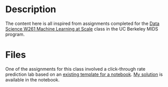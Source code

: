 # Description

The content here is all inspired from assignments completed for the [Data Science W261 Machine Learning at Scale](https://www.ischool.berkeley.edu/courses/datasci/261) class in the UC Berkeley MIDS program.

# Files

One of the assignments for this class involved a click-through rate prediction lab based on an [existing template for a notebook](http://nbviewer.jupyter.org/urls/dl.dropbox.com/s/1wb2rdqbet54y1h/MIDS-MLS-Project-Criteo-CTR.ipynb). [My solution]() is available in the notebook.
